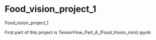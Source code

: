 # Food_vision_project_1
Food_vision_projeсt_1


First part of this project is TensorFlow_Part_A_(Food_Vision_mini).ipynb

